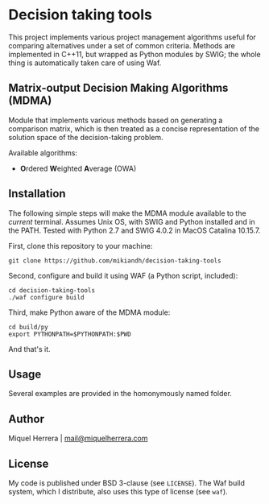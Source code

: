 # Decision taking tools

This project implements various project management algorithms useful for
comparing alternatives under a set of common criteria. Methods are
implemented in C++11, but wrapped as Python modules by SWIG; the whole
thing is automatically taken care of using Waf.


## **M**atrix-output **D**ecision **M**aking **A**lgorithms (MDMA)

Module that implements various methods based on generating a comparison
matrix, which is then treated as a concise representation of the solution
space of the decision-taking problem.

Available algorithms:

- **O**rdered **W**eighted **A**verage (OWA)


## Installation

The following simple steps will make the MDMA module available to the
*current* terminal. Assumes Unix OS, with SWIG and Python installed and
in the PATH. Tested with Python 2.7 and SWIG 4.0.2 in MacOS Catalina
10.15.7.

First, clone this repository to your machine:
```
git clone https://github.com/mikiandh/decision-taking-tools
```

Second, configure and build it using WAF (a Python script, included):
```
cd decision-taking-tools
./waf configure build
```

Third, make Python aware of the MDMA module:
```
cd build/py
export PYTHONPATH=$PYTHONPATH:$PWD
```
And that's it.

## Usage
Several examples are provided in the homonymously named folder.

## Author
Miquel Herrera | mail@miquelherrera.com

## License
My code is published under BSD 3-clause (see `LICENSE`).
The Waf build system, which I distribute, also uses this type of license (see `waf`).
